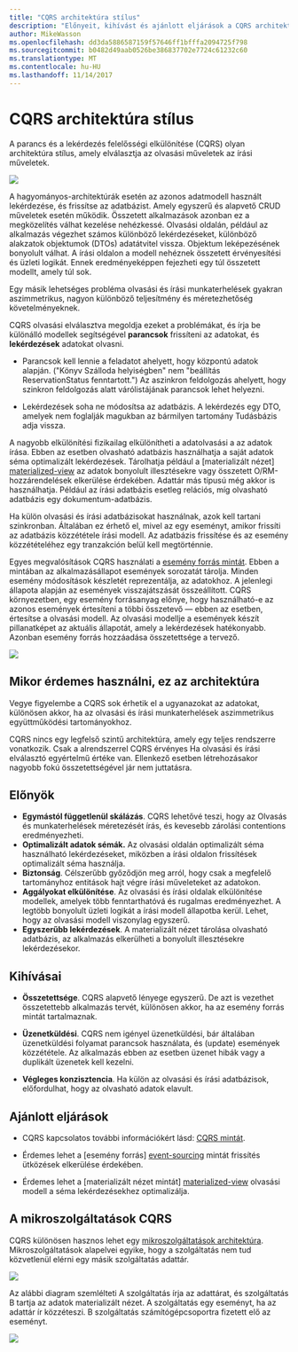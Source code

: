 ```yaml
---
title: "CQRS architektúra stílus"
description: "Előnyeit, kihívást és ajánlott eljárások a CQRS architektúrák ismerteti"
author: MikeWasson
ms.openlocfilehash: dd3da5886587159f57646ff1bfffa2094725f798
ms.sourcegitcommit: b0482d49aab0526be386837702e7724c61232c60
ms.translationtype: MT
ms.contentlocale: hu-HU
ms.lasthandoff: 11/14/2017
---
```

# <a name="cqrs-architecture-style"></a>CQRS architektúra stílus

A parancs és a lekérdezés felelősségi elkülönítése (CQRS) olyan architektúra stílus, amely elválasztja az olvasási műveletek az írási műveletek. 

![](./images/cqrs-logical.svg)

A hagyományos-architektúrák esetén az azonos adatmodell használt lekérdezése, és frissítse az adatbázist. Amely egyszerű és alapvető CRUD műveletek esetén működik. Összetett alkalmazások azonban ez a megközelítés válhat kezelése nehézkessé. Olvasási oldalán, például az alkalmazás végezhet számos különböző lekérdezéseket, különböző alakzatok objektumok (DTOs) adatátvitel vissza. Objektum leképezésének bonyolult válhat. A írási oldalon a modell nehéznek összetett érvényesítési és üzleti logikát. Ennek eredményeképpen fejezheti egy túl összetett modellt, amely túl sok.

Egy másik lehetséges probléma olvasási és írási munkaterhelések gyakran aszimmetrikus, nagyon különböző teljesítmény és méretezhetőség követelményeknek. 

CQRS olvasási elválasztva megoldja ezeket a problémákat, és írja be különálló modellek segítségével **parancsok** frissíteni az adatokat, és **lekérdezések** adatokat olvasni.

- Parancsok kell lennie a feladatot ahelyett, hogy központú adatok alapján. ("Könyv Szálloda helyiségben" nem "beállítás ReservationStatus fenntartott.") Az aszinkron feldolgozás ahelyett, hogy szinkron feldolgozás alatt várólistájának parancsok lehet helyezni.

- Lekérdezések soha ne módosítsa az adatbázis. A lekérdezés egy DTO, amelyek nem foglalják magukban az bármilyen tartomány Tudásbázis adja vissza.

A nagyobb elkülönítési fizikailag elkülönítheti a adatolvasási a az adatok írása. Ebben az esetben olvasható adatbázis használhatja a saját adatok séma optimalizált lekérdezések. Tárolhatja például a [materializált nézet] [ materialized-view] az adatok bonyolult illesztésekre vagy összetett O/RM-hozzárendelések elkerülése érdekében. Adattár más típusú még akkor is használhatja. Például az írási adatbázis esetleg relációs, míg olvasható adatbázis egy dokumentum-adatbázis.

Ha külön olvasási és írási adatbázisokat használnak, azok kell tartani szinkronban. Általában ez érhető el, mivel az egy eseményt, amikor frissíti az adatbázis közzététele írási modell. Az adatbázis frissítése és az esemény közzétételéhez egy tranzakción belül kell megtörténnie. 

Egyes megvalósítások CQRS használati a [esemény forrás mintát][event-sourcing]. Ebben a mintában az alkalmazásállapot események sorozatát tárolja. Minden esemény módosítások készletét reprezentálja, az adatokhoz. A jelenlegi állapota alapján az események visszajátszását összeállított. CQRS környezetben, egy esemény forrásanyag előnye, hogy használható-e az azonos események értesíteni a többi összetevő &mdash; ebben az esetben, értesítse a olvasási modell. Az olvasási modellje a események készít pillanatképet az aktuális állapotát, amely a lekérdezések hatékonyabb. Azonban esemény forrás hozzáadása összetettsége a tervező.

![](./images/cqrs-events.svg)

## <a name="when-to-use-this-architecture"></a>Mikor érdemes használni, ez az architektúra

Vegye figyelembe a CQRS sok érhetik el a ugyanazokat az adatokat, különösen akkor, ha az olvasási és írási munkaterhelések aszimmetrikus együttműködési tartományokhoz.

CQRS nincs egy legfelső szintű architektúra, amely egy teljes rendszerre vonatkozik. Csak a alrendszerrel CQRS érvényes Ha olvasási és írási elválasztó egyértelmű értéke van. Ellenkező esetben létrehozásakor nagyobb fokú összetettségével jár nem juttatásra.

## <a name="benefits"></a>Előnyök

- **Egymástól függetlenül skálázás**. CQRS lehetővé teszi, hogy az Olvasás és munkaterhelések méretezését írás, és kevesebb zárolási contentions eredményezheti.
- **Optimalizált adatok sémák.**  Az olvasási oldalán optimalizált séma használható lekérdezéseket, miközben a írási oldalon frissítések optimalizált séma használja.  
- **Biztonság**. Célszerűbb győződjön meg arról, hogy csak a megfelelő tartományhoz entitások hajt végre írási műveleteket az adatokon.
- **Aggályokat elkülönítése**. Az olvasási és írási oldalak elkülönítése modellek, amelyek több fenntarthatóvá és rugalmas eredményezhet. A legtöbb bonyolult üzleti logikát a írási modell állapotba kerül. Lehet, hogy az olvasási modell viszonylag egyszerű.
- **Egyszerűbb lekérdezések**. A materializált nézet tárolása olvasható adatbázis, az alkalmazás elkerülheti a bonyolult illesztésekre lekérdezésekor.

## <a name="challenges"></a>Kihívásai

- **Összetettsége**. CQRS alapvető lényege egyszerű. De azt is vezethet összetettebb alkalmazás tervét, különösen akkor, ha az esemény forrás mintát tartalmaznak.

- **Üzenetküldési**. CQRS nem igényel üzenetküldési, bár általában üzenetküldési folyamat parancsok használata, és (update) események közzététele. Az alkalmazás ebben az esetben üzenet hibák vagy a duplikált üzenetek kell kezelni. 

- **Végleges konzisztencia**. Ha külön az olvasási és írási adatbázisok, előfordulhat, hogy az olvasható adatok elavult. 

## <a name="best-practices"></a>Ajánlott eljárások

- CQRS kapcsolatos további információkért lásd: [CQRS mintát][cqrs-pattern].

- Érdemes lehet a [esemény forrás] [ event-sourcing] mintát frissítés ütközések elkerülése érdekében.

- Érdemes lehet a [materializált nézet mintát] [ materialized-view] olvasási modell a séma lekérdezésekhez optimalizálja.

## <a name="cqrs-in-microservices"></a>A mikroszolgáltatások CQRS

CQRS különösen hasznos lehet egy [mikroszolgáltatások architektúra][microservices]. Mikroszolgáltatások alapelvei egyike, hogy a szolgáltatás nem tud közvetlenül elérni egy másik szolgáltatás adattár.

![](./images/cqrs-microservices-wrong.png)

Az alábbi diagram szemlélteti A szolgáltatás írja az adattárat, és szolgáltatás B tartja az adatok materializált nézet. A szolgáltatás egy eseményt, ha az adattár ír közzéteszi. B szolgáltatás számítógépcsoportra fizetett elő az eseményt.

![](./images/cqrs-microservices-right.png)


<!-- links -->

[cqrs-pattern]: ../../patterns/cqrs.md
[event-sourcing]: ../../patterns/event-sourcing.md
[materialized-view]: ../../patterns/materialized-view.md
[microservices]: ./microservices.md
